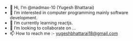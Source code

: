 - 👋 Hi, I’m @madmax-10 (Yugesh Bhattarai)
- 👀 I’m interested in computer programming mainly software development.
- 🌱 I’m currently learning reactjs.
- 💞️ I’m looking to collaborate on ...
- 📫 How to reach me :- yugeshbhattarai18@gmail.com

<!---
madmax-10/madmax-10 is a ✨ special ✨ repository because its `README.md` (this file) appears on your GitHub profile.
You can click the Preview link to take a look at your changes.
--->

